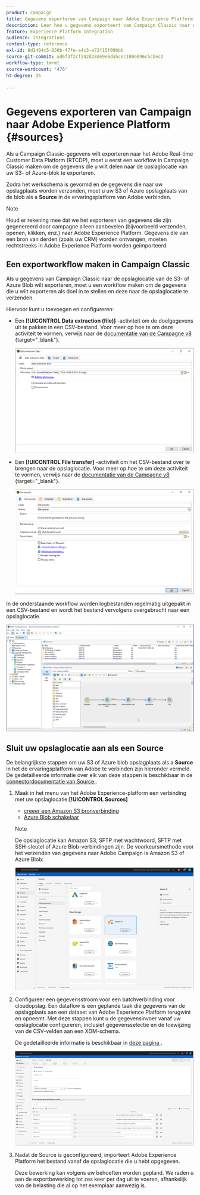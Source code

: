 ```yaml
---
product: campaign
title: Gegevens exporteren van Campaign naar Adobe Experience Platform
description: Leer hoe u gegevens exporteert van Campaign Classic naar Adobe Experience Platform
feature: Experience Platform Integration
audience: integrations
content-type: reference
exl-id: 8d1404c5-030b-47fe-a4c3-e72f15f09bbb
source-git-commit: ad6f3f2cf242d28de9e6da5cec100e096c5cbec2
workflow-type: tm+mt
source-wordcount: '476'
ht-degree: 3%

---
```


# Gegevens exporteren van Campaign naar Adobe Experience Platform {#sources}



Als u Campaign Classic-gegevens wilt exporteren naar het Adobe Real-time Customer Data Platform (RTCDP), moet u eerst een workflow in Campaign Classic maken om de gegevens die u wilt delen naar de opslaglocatie van uw S3- of Azure-blok te exporteren.

Zodra het werkschema is gevormd en de gegevens die naar uw opslagplaats worden verzonden, moet u uw S3 of Azure opslagplaats van de blob als a **Source** in de ervaringsplatform van Adobe verbinden.

>[!NOTE]
>
>Houd er rekening mee dat we het exporteren van gegevens die zijn gegenereerd door campagne alleen aanbevelen (bijvoorbeeld verzenden, openen, klikken, enz.) naar Adobe Experience Platform. Gegevens die van een bron van derden (zoals uw CRM) worden ontvangen, moeten rechtstreeks in Adobe Experience Platform worden geïmporteerd.

## Een exportworkflow maken in Campaign Classic

Als u gegevens van Campaign Classic naar de opslaglocatie van de S3- of Azure Blob wilt exporteren, moet u een workflow maken om de gegevens die u wilt exporteren als doel in te stellen en deze naar de opslaglocatie te verzenden.

Hiervoor kunt u toevoegen en configureren:

* Een **[!UICONTROL Data extraction (file)]** -activiteit om de doelgegevens uit te pakken in een CSV-bestand. Voor meer op hoe te om deze activiteit te vormen, verwijs naar de [ documentatie van de Campagne v8 ](https://experienceleague.adobe.com/docs/campaign/automation/workflows/wf-activities/action-activities/extraction-file.html){target="_blank"}.

  ![](assets/rtcdp-extract-file.png)

* Een **[!UICONTROL File transfer]** -activiteit om het CSV-bestand over te brengen naar de opslaglocatie. Voor meer op hoe te om deze activiteit te vormen, verwijs naar de [ documentatie van de Campagne v8 ](https://experienceleague.adobe.com/docs/campaign/automation/workflows/wf-activities/event-activities/file-transfer.html){target="_blank"}.

  ![](assets/rtcdp-file-transfer.png)

In de onderstaande workflow worden logbestanden regelmatig uitgepakt in een CSV-bestand en wordt het bestand vervolgens overgebracht naar een opslaglocatie.

![](assets/aep-export.png)

## Sluit uw opslaglocatie aan als een Source

De belangrijkste stappen om uw S3 of Azure blob opslagplaats als a **Source** in het de ervaringsplatform van Adobe te verbinden zijn hieronder vermeld. De gedetailleerde informatie over elk van deze stappen is beschikbaar in de [ connectordocumentatie van Source ](https://experienceleague.adobe.com/docs/experience-platform/sources/home.html?lang=nl).

1. Maak in het menu van het Adobe Experience-platform een verbinding met uw opslaglocatie:**[!UICONTROL Sources]**

   * [ creeer een Amazon S3 bronverbinding ](https://experienceleague.adobe.com/docs/experience-platform/sources/ui-tutorials/create/cloud-storage/s3.html)
   * [ Azure Blob schakelaar ](https://experienceleague.adobe.com/docs/experience-platform/sources/connectors/cloud-storage/blob.html)

   >[!NOTE]
   >
   >De opslaglocatie kan Amazon S3, SFTP met wachtwoord, SFTP met SSH-sleutel of Azure Blob-verbindingen zijn. De voorkeursmethode voor het verzenden van gegevens naar Adobe Campaign is Amazon S3 of Azure Blob:

   ![](assets/rtcdp-connector.png)

1. Configureer een gegevensstroom voor een batchverbinding voor cloudopslag. Een dataflow is een geplande taak die gegevens van de opslagplaats aan een dataset van Adobe Experience Platform terugwint en opneemt. Met deze stappen kunt u de gegevensinvoer vanaf uw opslaglocatie configureren, inclusief gegevensselectie en de toewijzing van de CSV-velden aan een XDM-schema.

   De gedetailleerde informatie is beschikbaar in [ deze pagina ](https://experienceleague.adobe.com/docs/experience-platform/sources/ui-tutorials/dataflow/cloud-storage.html).

   ![](assets/rtcdp-map-xdm.png)

1. Nadat de Source is geconfigureerd, importeert Adobe Experience Platform het bestand vanaf de opslaglocatie die u hebt opgegeven.

   Deze bewerking kan volgens uw behoeften worden gepland. We raden u aan de exportbewerking tot zes keer per dag uit te voeren, afhankelijk van de belasting die al op het exemplaar aanwezig is.
